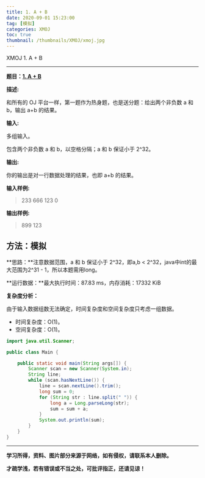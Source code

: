 ```yaml
---
title: 1. A + B
date: 2020-09-01 15:23:00
tag: [模拟]
categories: XMOJ
toc: true
thumbnail: /thumbnails/XMOJ/xmoj.jpg
---
```


XMOJ  1. A + B

<!--more-->

---

**题目：[1. A + B](https://code.mi.com/problem/list/view?id=1)**

**描述:**

和所有的 OJ 平台一样，第一题作为热身题，也是送分题：给出两个非负数 a 和 b，输出 a+b 的结果。

**输入:**

多组输入。

包含两个非负数 a 和 b，以空格分隔；a 和 b 保证小于 2^32。

**输出:**

你的输出是对一行数据处理的结果，也即 a+b 的结果。

**输入样例:**

> 233 666
> 123 0

**输出样例:**

> 899
> 123

## 方法：模拟

**思路：**注意数据范围，a 和 b 保证小于 2^32，即a,b < 2^32，java中int的最大范围为2^31 - 1，所以本题需用long。

**运行数据：**最大执行时间：87.83 ms，内存消耗：17332 KiB

**复杂度分析：**

由于输入数据组数无法确定，时间复杂度和空间复杂度只考虑一组数据。
* 时间复杂度：O(1)。
* 空间复杂度：O(1)。

```java
import java.util.Scanner;

public class Main {

    public static void main(String args[]) {
        Scanner scan = new Scanner(System.in);
        String line;
        while (scan.hasNextLine()) {
            line = scan.nextLine().trim();
            long sum = 0;
            for (String str : line.split(" ")) {
                long a = Long.parseLong(str);
                sum = sum + a;
            }
            System.out.println(sum);   
        }
    }
}
```

---

**学习所得，资料、图片部分来源于网络，如有侵权，请联系本人删除。**

**才疏学浅，若有错误或不当之处，可批评指正，还请见谅！**